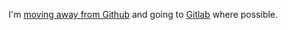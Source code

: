 I'm [moving away from Github](https://sneak.berlin/20200307/the-case-against-microsoft-and-github/) and going to [Gitlab](https://gitlab.com/closey) where possible.

<!--
**Clos3y/Clos3y** is a ✨ _special_ ✨ repository because its `README.md` (this file) appears on your GitHub profile.

Here are some ideas to get you started:

- 🔭 I’m currently working on ...
- 🌱 I’m currently learning ...
- 👯 I’m looking to collaborate on ...
- 🤔 I’m looking for help with ...
- 💬 Ask me about ...
- 📫 How to reach me: ...
- 😄 Pronouns: ...
- ⚡ Fun fact: ...
-->
